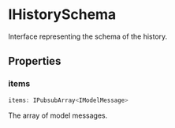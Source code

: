 # IHistorySchema

Interface representing the schema of the history.

## Properties

### items

```ts
items: IPubsubArray<IModelMessage>
```

The array of model messages.
